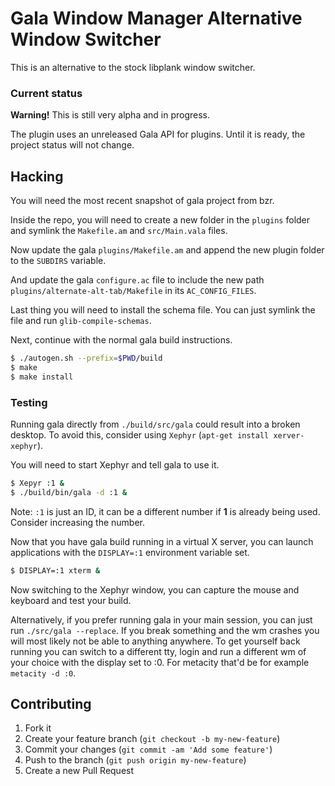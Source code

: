 # Gala Window Manager Alternative Window Switcher

This is an alternative to the stock libplank window switcher.

### Current status

**Warning!** This is still very alpha and in progress.

The plugin uses an unreleased Gala API for plugins.
Until it is ready, the project status will not change.

## Hacking

You will need the most recent snapshot of gala project from bzr.

Inside the repo, you will need to create a new folder in the `plugins`
folder and symlink the `Makefile.am` and `src/Main.vala` files.

Now update the gala `plugins/Makefile.am` and append the new plugin folder to
the `SUBDIRS` variable.

And update the gala `configure.ac` file to include the new path
`plugins/alternate-alt-tab/Makefile` in its `AC_CONFIG_FILES`.

Last thing you will need to install the schema file.
You can just symlink the file and run `glib-compile-schemas`.

Next, continue with the normal gala build instructions.

```bash
$ ./autogen.sh --prefix=$PWD/build
$ make
$ make install
```


### Testing

Running gala directly from `./build/src/gala` could result into a broken desktop.
To avoid this, consider using `Xephyr` (`apt-get install xerver-xephyr`).

You will need to start Xephyr and tell gala to use it.

```bash
$ Xepyr :1 &
$ ./build/bin/gala -d :1 &
```

Note: `:1` is just an ID, it can be a different number if **1** is already
being used. Consider increasing the number.

Now that you have gala build running in a virtual X server, you can launch
applications with the `DISPLAY=:1` environment variable set.

```bash
$ DISPLAY=:1 xterm &
```

Now switching to the Xephyr window, you can capture the mouse and keyboard and
test your build.

Alternatively, if you prefer running gala in your main session, you can just run
`./src/gala --replace`. If you break something and the wm crashes you will most
likely not be able to anything anywhere. To get yourself back running you can switch
to a different tty, login and run a different wm of your choice with the display
set to :0. For metacity that'd be for example `metacity -d :0`.

## Contributing

1. Fork it
2. Create your feature branch (`git checkout -b my-new-feature`)
3. Commit your changes (`git commit -am 'Add some feature'`)
4. Push to the branch (`git push origin my-new-feature`)
5. Create a new Pull Request
